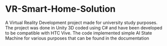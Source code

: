 # VR-Smart-Home-Solution
A Virtual Reality Development project made for university study purposes. The project was done in Unity 3D coded using C# and have been developed to be compatible with HTC Vive. The code implemented simple AI State Machine for various purposes that can be found in the documentation
